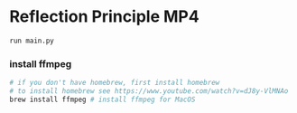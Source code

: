 # Reflection Principle MP4

```bash
run main.py
```

### install ffmpeg

```bash
# if you don't have homebrew, first install homebrew
# to install homebrew see https://www.youtube.com/watch?v=dJ8y-VlMNAo
brew install ffmpeg # install ffmpeg for MacOS
```